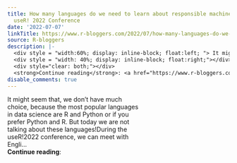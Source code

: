 ```yaml
---
title: How many languages do we need to learn about responsible machine learning?
  useR! 2022 Conference
date: '2022-07-07'
linkTitle: https://www.r-bloggers.com/2022/07/how-many-languages-do-we-need-to-learn-about-responsible-machine-learning-user-2022-conference/
source: R-bloggers
description: |-
  <div style = "width:60%; display: inline-block; float:left; "> It might seem that, we don’t have much choice, because the most popular languages in data science are R and Python or if you prefer Python and R. But today we are not talking about these languages!During the useR!2022 conference, we can meet with Engli...</div>
  <div style = "width: 40%; display: inline-block; float:right;"></div>
  <div style="clear: both;"></div>
  <strong>Continue reading</strong>: <a href="https://www.r-bloggers.com/2022/07/how-many-languages-do-we-need-to-learn-about-responsible-machine-learning-user-2022-conference/ ...
disable_comments: true
---
```

<div style = "width:60%; display: inline-block; float:left; "> It might seem that, we don’t have much choice, because the most popular languages in data science are R and Python or if you prefer Python and R. But today we are not talking about these languages!During the useR!2022 conference, we can meet with Engli...</div>
<div style = "width: 40%; display: inline-block; float:right;"></div>
<div style="clear: both;"></div>
<strong>Continue reading</strong>: <a href="https://www.r-bloggers.com/2022/07/how-many-languages-do-we-need-to-learn-about-responsible-machine-learning-user-2022-conference/ ...